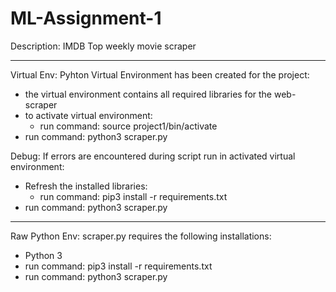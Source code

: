 # ML-Assignment-1
Description: IMDB Top weekly movie scraper

-------------------------------------------------------------------------

Virtual Env: Pyhton Virtual Environment has been created for the project:
- the virtual environment contains all required libraries for the web-scraper
- to activate virtual environment:
  - run command: source project1/bin/activate
- run command: python3 scraper.py

Debug: If errors are encountered during script run in activated virtual environment:
- Refresh the installed libraries:
  - run command: pip3 install -r requirements.txt
- run command: python3 scraper.py


-------------------------------------------------------------------------

Raw Python Env: scraper.py requires the following installations:
- Python 3
- run command: pip3 install -r requirements.txt
- run command: python3 scraper.py
